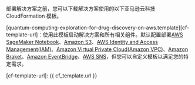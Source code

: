 部署解决方案之前，您可以下载解决方案使用的以下亚马逊云科技 CloudFormation 模板。

[quantum-computing-exploration-for-drug-discovery-on-aws.template][cf-template-url]：使用此模板启动解决方案和所有相关组件。默认配置部署[AWS SageMaker Notebook](https://docs.aws.amazon.com/sagemaker/latest/dg/nbi.html)、[Amazon S3](https://aws.amazon.com/s3/)、[AWS Identity and Access Management(IAM)](https://aws.amazon.com/iam/)、[Amazon Virtual Private Cloud(Amazon VPC)](https://aws.amazon.com/vpc/)、[Amazon Braket](https://aws.amazon.com/braket/)、[Amazon EventBridge](https://aws.amazon.com/eventbridge/)、[AWS SNS](https://aws.amazon.com/lambda/)，但您可以自定义模板以满足您的特定需求。

[cf-template-url]: {{ cf_template.url }}
